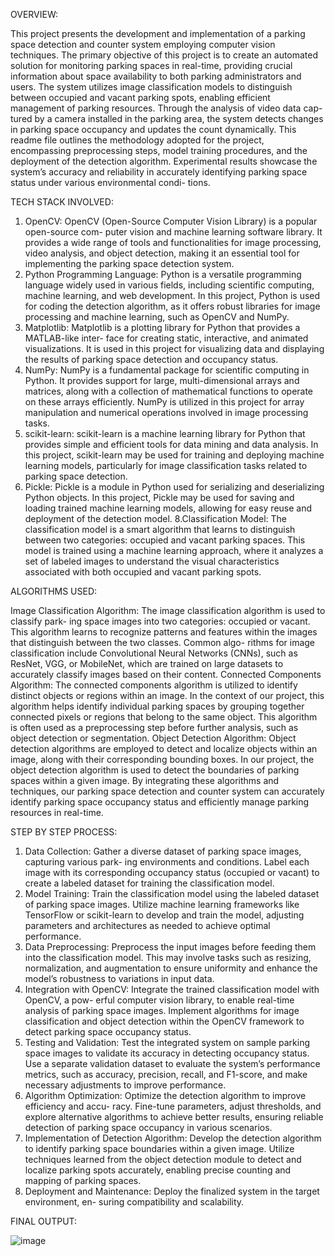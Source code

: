 OVERVIEW:

This project presents the development and implementation of a parking space detection and counter system employing computer vision techniques. The primary objective of this project is to create an automated solution for monitoring parking spaces in real-time, providing crucial information about space availability to both parking administrators and users. The system utilizes image classification models to distinguish between occupied and vacant parking spots, enabling efficient management of parking resources. Through the analysis of video data cap- tured by a camera installed in the parking area, the system detects changes in parking space occupancy and updates the count dynamically.  This readme file outlines the methodology adopted for the project, encompassing preprocessing steps, model training procedures, and the deployment of the detection algorithm. Experimental results showcase the system’s accuracy and reliability in accurately identifying parking space status under various environmental condi- tions.

TECH STACK INVOLVED:

1.	OpenCV: OpenCV (Open-Source Computer Vision Library) is a popular  open-source  com- puter vision and machine learning software library. It provides a wide range of tools and functionalities for image processing, video analysis, and object detection, making it an essential tool for implementing the parking space detection system.
2.	Python Programming Language: Python is a versatile programming language widely used in various fields, including scientific computing, machine learning, and web development. In this project, Python is used for coding the detection algorithm, as it offers robust libraries for image processing and machine learning, such as OpenCV and NumPy.
3.	Matplotlib: Matplotlib is a plotting library for Python  that  provides  a  MATLAB-like  inter- face for creating static, interactive, and animated visualizations. It is used in this project for visualizing data and displaying the results of parking space detection and occupancy status.
4.	NumPy: NumPy is a fundamental package for scientific computing in Python. It provides support for large, multi-dimensional arrays and matrices, along with a collection of mathematical functions to operate on these arrays efficiently. NumPy is utilized in this project for array manipulation and numerical operations involved in image processing tasks.
5.	scikit-learn: scikit-learn is a machine learning library for Python that provides simple and
 efficient tools for data  mining  and  data  analysis. In  this  project,  scikit-learn  may  be  used for training and deploying machine learning models, particularly for image classification tasks related to parking space detection.
6.	Pickle: Pickle is a module in Python used for serializing and deserializing Python objects. In this project, Pickle may be used for saving and loading trained machine learning models, allowing for easy reuse and deployment of the detection model.
8.Classification Model: The classification model is a smart algorithm that learns to distinguish between two categories: occupied and vacant parking spaces. This model is trained using a machine learning approach, where it analyzes a set of labeled images to understand the visual characteristics associated with both occupied and vacant parking spots.

ALGORITHMS USED:

Image Classification Algorithm: The  image  classification  algorithm  is  used  to  classify  park- ing space images into two categories: occupied or vacant. This algorithm learns to recognize patterns and features within the images that distinguish between the two classes. Common algo- rithms for image classification include Convolutional Neural Networks (CNNs), such as ResNet, VGG, or MobileNet, which are trained on large datasets to accurately classify images based on their content.
Connected Components Algorithm: The connected components algorithm is utilized to identify distinct objects or regions within an image. In the context of our project, this algorithm helps identify individual parking spaces by grouping together connected pixels or regions that belong to the same object. This algorithm is often used as a preprocessing step before further analysis, such as object detection or segmentation.
Object Detection Algorithm: Object detection algorithms are employed to detect and localize objects within an image, along with their corresponding bounding boxes. In our project, the object detection algorithm is used to detect the boundaries of parking spaces within a given image.
By integrating these algorithms and techniques, our parking space detection and counter system can accurately identify parking space occupancy status and efficiently manage parking resources in real-time.

STEP BY STEP PROCESS:

1.	Data Collection: Gather a diverse dataset of parking space images, capturing various park- ing environments and conditions. Label each image with its corresponding occupancy status (occupied or vacant) to create a labeled dataset for training the classification model.
2.	Model Training: Train the classification model using the labeled dataset of parking space images. Utilize machine learning frameworks like TensorFlow or scikit-learn to develop and train the model, adjusting parameters and architectures as needed to achieve optimal performance.
3.	Data Preprocessing: Preprocess the input images before feeding them into the classification model. This may involve tasks such as resizing, normalization, and augmentation to ensure uniformity and enhance the model’s robustness to variations in input data.
4.	Integration with OpenCV: Integrate the trained classification model with OpenCV, a pow- erful computer vision library, to enable real-time analysis of parking space images. Implement algorithms for image classification and object detection within the OpenCV framework to detect parking space occupancy status.
5.	Testing and Validation: Test the integrated system on sample parking space images to validate its accuracy in detecting occupancy status. Use a separate validation dataset to evaluate the system’s performance metrics, such as accuracy, precision, recall, and F1-score, and make necessary adjustments to improve performance.
6.	Algorithm Optimization: Optimize the detection algorithm to improve efficiency and accu- racy. Fine-tune parameters, adjust thresholds, and explore alternative algorithms to achieve better results, ensuring reliable detection of parking space occupancy in various scenarios.
7.	Implementation of Detection Algorithm: Develop the detection algorithm to identify parking space boundaries within a given image. Utilize techniques learned from the object detection module to detect and localize parking spots accurately, enabling precise counting and mapping of parking spaces.
8.	Deployment and Maintenance: Deploy the finalized system in the target environment, en- suring compatibility and scalability.

FINAL OUTPUT:

![image](https://github.com/naveeen0308/Parking-space-detector-and-counter/assets/142158386/0ffaec7c-e9fb-45ec-a631-55ad53dd6ddc)
